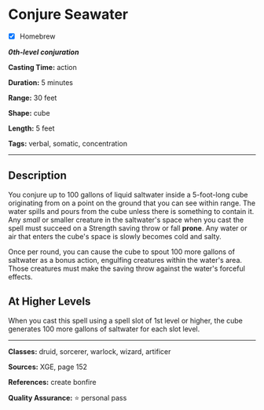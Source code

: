 # Conjure Seawater

- [x] Homebrew

***0th-level conjuration***

**Casting Time:** action

**Duration:** 5 minutes

**Range:** 30 feet

**Shape:** cube

**Length:** 5 feet

**Tags:** verbal, somatic, concentration

---

## Description
You conjure up to 100 gallons of liquid saltwater inside a 5-foot-long cube originating from on a point on the ground that you can see within range. The water spills and pours from the cube unless there is something to contain it. Any *small* or smaller creature in the saltwater's space when you cast the spell must succeed on a Strength saving throw or fall **prone**. Any water or air that enters the cube's space is slowly becomes cold and salty.

Once per round, you can cause the cube to spout 100 more gallons of saltwater as a bonus action, engulfing creatures within the water's area. Those creatures must make the saving throw against the water's forceful effects.

## At Higher Levels
When you cast this spell using a spell slot of 1st level or higher, the cube generates 100 more gallons of saltwater for each slot level.

---

**Classes:** druid, sorcerer, warlock, wizard, artificer

**Sources:** XGE, page 152

**References:** create bonfire

**Quality Assurance:** :star: personal pass
